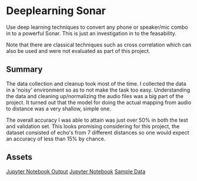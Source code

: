 # Deeplearning Sonar

Use deep learning techniques to convert any phone or speaker/mic combo in to a powerful Sonar. This is just an investigation in to the feasability. 

Note that there are classical techniques such as cross correlation which can also be used and were not evaluated as part of this project. 

## Summary

The data collection and cleanup took most of the time. I collected the data in a 'noisy' environment so as to not make the task too easy. Understanding the data and cleaning up/normalizing the audio files was a big part of the project. It turned out that the model for doing the actual mapping from audio to distance was a very shallow, simple one. 

The overall accuracy I was able to attain was just over 50% in both the test and validation set. This looks promising considering for this project, the dataset consisted of echo's from 7 different distances so one would expect an accuracy of less than 15% by chance. 

## Assets

[Jupyter Notebook Output](Audio_Echo_detection.html)
[Jupyter Notebook](Audio_Echo_detection.ipynb)
[Sample Data](data/)
